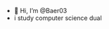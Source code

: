- 👋 Hi, I’m @Baer03
- i study computer science dual

<!---
Baer03/Baer03 is a ✨ special ✨ repository because its `README.md` (this file) appears on your GitHub profile.
You can click the Preview link to take a look at your changes.
--->
